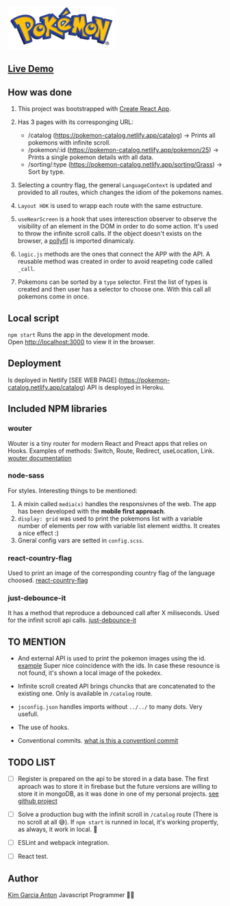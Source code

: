 <img alt="Magic mashroom"
    src="https://github.com/kimbali/pokemons-app/blob/main/src/images/pokemon-logo.png?raw=true"
    height="100px" />
	
## [Live Demo](https://pokemon-catalog.netlify.app)

## How was done

1. This project was bootstrapped with [Create React App](https://github.com/facebook/create-react-app).

2. Has 3 pages with its corresponging URL:

   - /catalog (https://pokemon-catalog.netlify.app/catalog) -> Prints all pokemons with infinite scroll. 
   - /pokemon/:id (https://pokemon-catalog.netlify.app/pokemon/25) -> Prints a single pokemon details with all data. 
   - /sorting/:type (https://pokemon-catalog.netlify.app/sorting/Grass) -> Sort by type. 

3. Selecting a country flag, the general `LanguageContext` is updated and provided to all routes, which changes the idiom of the pokemons names. 

4. `Layout HOK` is used to wrapp each route with the same estructure.

5. `useNearScreen` is a hook that uses interesction observer to observe the visibility of an element in the DOM in order to do some action. It's used to throw the infinite scroll calls. If the object doesn't exists on the browser, a [pollyfil](https://github.com/w3c/IntersectionObserver/tree/master/polyfill) is imported dinamicaly. 

6. `logic.js` methods are the ones that connect the APP with the API. A reusable method was created in order to avoid reapeting code called `_call`.

7. Pokemons can be sorted by a `type` selector. First the list of types is created and then user has a selector to choose one. With this call all pokemons come in once.  

## Local script 

`npm start`
Runs the app in the development mode.\
Open [http://localhost:3000](http://localhost:3000) to view it in the browser.

## Deployment

Is deployed in Netlify [SEE WEB PAGE] (https://pokemon-catalog.netlify.app/catalog)
API is desployed in Heroku. 

## Included NPM libraries

### wouter

Wouter is a tiny router for modern React and Preact apps that relies on Hooks.
Examples of methods: Switch, Route, Redirect, useLocation, Link. 
[wouter documentation](https://www.npmjs.com/package/wouter)

### node-sass

For styles. Interesting things to be mentioned: 
1. A mixin called `media(x)` handles the responsivnes of the web. The app has been developed with the **mobile first approach**. 
2. `display: grid` was used to print the pokemons list with a variable number of elements per row with variable list element widths. It creates a nice effect :)
3. Gneral config vars are setted in `config.scss`. 

### react-country-flag

Used to print an image of the corresponding country flag of the language choosed. 
[react-country-flag](https://www.npmjs.com/package/react-country-flag)

### just-debounce-it

It has a method that reproduce a debounced call after X miliseconds. Used for the infinit scroll api calls.
[just-debounce-it](https://www.npmjs.com/package/just-debounce-it)

## TO MENTION

- And external API is used to print the pokemon images using the id. [example](https://pokeres.bastionbot.org/images/pokemon/6.png) Super nice coincidence with the ids. In case these resounce is not found, it's shown a local image of the pokedex. 

- Infinite scroll created API brings chuncks that are concatenated to the existing one. Only is available in `/catalog` route. 

- `jsconfig.json` handles imports without `../../` to many dots. Very usefull. 

- The use of hooks. 

- Conventional commits. [what is this a conventionl commit](https://www.conventionalcommits.org/en/v1.0.0/)

## TODO LIST

- [ ] Register is prepared on the api to be stored in a data base. The first aproach was to store it in firebase but the future versions are willing to store it in mongoDB, as it was done in one of my personal projects. [see github project](https://github.com/kimbali/hostess1.0/tree/main/hostess-api)

- [ ] Solve a production bug with the infinit scroll in `/catalog` route (There is no scroll at all 😅). If `npm start` is runned in local, it's working propertly, as always, it work in local. 🐞

- [ ] ESLint and webpack integration.

- [ ] React test.  


## Author
[Kim Garcia Anton](https://github.com/kimbali)
Javascript Programmer 👩‍💻 




